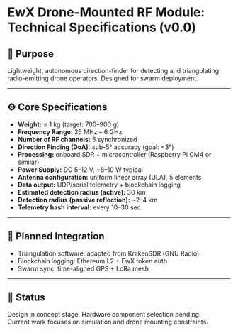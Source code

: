 # EwX Drone-Mounted RF Module: Technical Specifications (v0.0)

## 📡 Purpose
Lightweight, autonomous direction-finder for detecting and triangulating radio-emitting drone operators. Designed for swarm deployment.

---

## ⚙️ Core Specifications

- **Weight:** ≤ 1 kg (target: 700–900 g)
- **Frequency Range:** 25 MHz – 6 GHz
- **Number of RF channels:** 5 synchronized
- **Direction Finding (DoA):** sub-5° accuracy (goal: <3°)
- **Processing:** onboard SDR + microcontroller (Raspberry Pi CM4 or similar)
- **Power Supply:** DC 5–12 V, ~8–10 W typical
- **Antenna configuration:** uniform linear array (ULA), 5 elements
- **Data output:** UDP/serial telemetry + blockchain logging
- **Estimated detection radius (active):** 30 km
- **Detection radius (passive reflection):** ~2–4 km
- **Telemetry hash interval:** every 10–30 sec

---

## 🔧 Planned Integration

- Triangulation software: adapted from KrakenSDR (GNU Radio)
- Blockchain logging: Ethereum L2 + EwX token auth
- Swarm sync: time-aligned GPS + LoRa mesh

---

## 🧪 Status
Design in concept stage. Hardware component selection pending.  
Current work focuses on simulation and drone mounting constraints.
